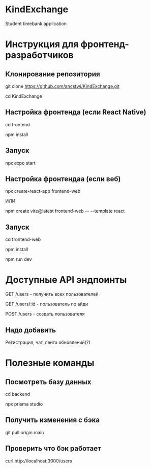 # KindExchange
Student timebank application


# Инструкция для фронтенд-разработчиков

## Клонирование репозитория
git clone https://github.com/ancstwi/KindExchange.git

cd KindExchange

## Настройка фронтенда (если React Native)
cd frontend

npm install

## Запуск
npx expo start

## Настройка фронтендаа (если веб)
npx create-react-app frontend-web

ИЛИ

npm create vite@latest frontend-web -- --template react

## Запуск
cd frontend-web

npm install

npm run dev


# Доступные API эндпоинты

GET /users - получить всех пользователей

GET /users/:id - пользователь по айди

POST /users - создать пользователя

## Надо добавить
Регистрация, чат, лента обновлений(?)


# Полезные команды

## Посмотреть базу данных
cd backend

npx prisma studio

## Получить изменения с бэка
git pull origin main

## Проверить что бэк работает
curl http://localhost:3000/users


